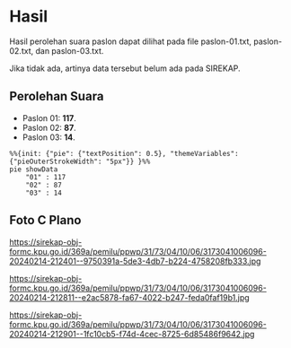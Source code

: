 # Hasil

Hasil perolehan suara paslon dapat dilihat pada file paslon-01.txt, paslon-02.txt, dan paslon-03.txt.

Jika tidak ada, artinya data tersebut belum ada pada SIREKAP.

## Perolehan Suara

 * Paslon 01: **117**.
 * Paslon 02: **87**.
 * Paslon 03: **14**.

```mermaid
%%{init: {"pie": {"textPosition": 0.5}, "themeVariables": {"pieOuterStrokeWidth": "5px"}} }%%
pie showData
    "01" : 117
    "02" : 87
    "03" : 14
```
## Foto C Plano

https://sirekap-obj-formc.kpu.go.id/369a/pemilu/ppwp/31/73/04/10/06/3173041006096-20240214-212401--9750391a-5de3-4db7-b224-4758208fb333.jpg

https://sirekap-obj-formc.kpu.go.id/369a/pemilu/ppwp/31/73/04/10/06/3173041006096-20240214-212811--e2ac5878-fa67-4022-b247-feda0faf19b1.jpg

https://sirekap-obj-formc.kpu.go.id/369a/pemilu/ppwp/31/73/04/10/06/3173041006096-20240214-212901--1fc10cb5-f74d-4cec-8725-6d85486f9642.jpg
